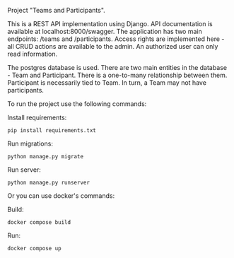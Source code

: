 Project "Teams and Participants".

This is a REST API implementation using Django. API documentation is available at localhost:8000/swagger.
The application has two main endpoints: /teams and /participants. Access rights are implemented here - all CRUD actions are available to the admin. An authorized user can only read information.

The postgres database is used. There are two main entities in the database - Team and Participant. There is a one-to-many relationship between them.
Participant is necessarily tied to Team. In turn, a Team may not have participants.

To run the project use the following commands:

Install requirements:
```shell
pip install requirements.txt
```
Run migrations:
```shell
python manage.py migrate
```
Run server:
```shell
python manage.py runserver
```

Or you can use docker's commands:

Build:
```shell
docker compose build
```
Run:
```shell
docker compose up
```